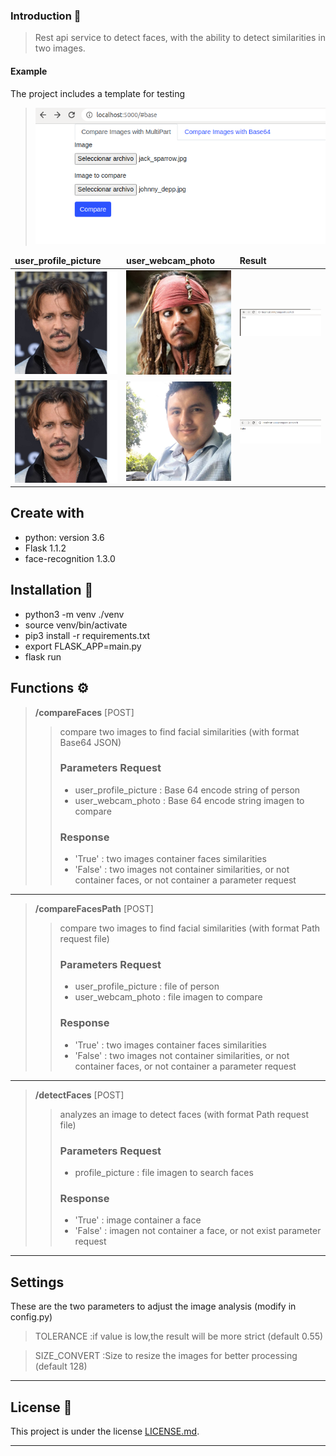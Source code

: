 ### Introduction 🚀
> Rest api service to detect faces, with the ability to detect similarities  in two images.
#### Example
The project includes a template for testing
>![Test Image 4](https://raw.githubusercontent.com/carlosmata96/teotl/master/static/images/example/exampleOne.png) 

<table>
    <thead>
    <td><b>user_profile_picture</b></td>
    <td><b>user_webcam_photo</b></td>
    <td><b>Result</b></td>
    </thead>
    <tr>
    <td>
    <img width="289" src="https://raw.githubusercontent.com/carlosmata96/teotl/master/static/images/Johnny_depp/johnny_depp.jpg">
    </td>
    <td>
    <img width="289" src="https://raw.githubusercontent.com/carlosmata96/teotl/master/static/images/Johnny_depp/jack_sparrow.jpg">
    </td>
    <td>
    <img  src="https://raw.githubusercontent.com/carlosmata96/teotl/master/static/images/example/result.png">
    </td>
    </tr>
    <tr>
    <tr>
    <td>
    <img width="289" src="https://raw.githubusercontent.com/carlosmata96/teotl/master/static/images/Johnny_depp/johnny_depp.jpg">
    </td>
    <td>
    <img width="289" src="https://raw.githubusercontent.com/carlosmata96/teotl/master/static/images/photos/carlos.png">
    </td>
    <td>
    <img  src="https://raw.githubusercontent.com/carlosmata96/teotl/master/static/images/example/result2.png">
    </td>
    </tr>
    </tr>
</table>

## Create with
* python: version 3.6
* Flask 1.1.2
* face-recognition 1.3.0
## Installation 🔧

* python3 -m venv ./venv
* source venv/bin/activate
* pip3 install -r requirements.txt
* export FLASK_APP=main.py
* flask run

## Functions ⚙️

> **/compareFaces** [POST]
>> compare two images to find facial similarities (with format Base64 JSON)
>> ### Parameters Request
>> * user_profile_picture : Base 64 encode string of person
>> * user_webcam_photo : Base 64 encode string imagen to compare
>> ### Response
>> * 'True' : two images container faces similarities
>> * 'False' : two images not container similarities, or not container faces, or not container a parameter request
---
> **/compareFacesPath** [POST]
>> compare two images to find facial similarities (with format Path request file)
>> ### Parameters Request
>> * user_profile_picture : file of person
>> * user_webcam_photo : file imagen to compare
>> ### Response
>> * 'True' : two images container faces similarities
>> * 'False' : two images not container similarities, or not container faces, or not container a parameter request
---
> **/detectFaces** [POST]
>> analyzes an image to detect faces (with format Path request file)
>> ### Parameters Request
>> * profile_picture : file imagen to search faces
>> ### Response
>> * 'True' : image container a face
>> * 'False' : imagen not container a face, or not exist parameter request
---
## **Settings**
These are the two parameters to adjust the image analysis (modify in config.py)
>TOLERANCE :if value is low,the result will be more strict (default 0.55)

>SIZE_CONVERT :Size to resize the images for better processing (default 128)
---
## License 📄
This project is under the license [LICENSE.md](LICENSE.md).

---
